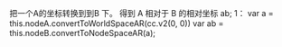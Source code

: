 把一个A的坐标转换到到B 下。 得到 A 相对于 B 的相对坐标 ab;
1：
       var  a = this.nodeA.convertToWorldSpaceAR(cc.v2(0, 0))
       var  ab = this.nodeB.convertToNodeSpaceAR(a);
